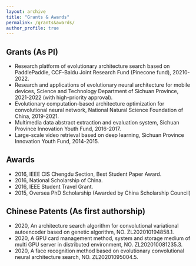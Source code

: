 ```yaml
---
layout: archive
title: "Grants & Awards"
permalink: /grants&awards/
author_profile: true
---
```


## Grants (As PI)
* Research platform of evolutionary architecture search based on PaddlePaddle, CCF-Baidu Joint Research Fund (Pinecone fund), 20210-2022.
* Research and applications of evolutionary neural architecture for mobile devices, Science and Technology Department of Sichuan Province, 2021-2022 (with high-priority approval).
* Evolutionary computation-based architecture optimization for convolutional neural network, National Natural Science Foundation of China, 2019-2021.
* Multimedia data abstract extraction and evaluation system, Sichuan Province Innovation Youth Fund, 2016-2017.
* Large-scale video retrieval based on deep learning, Sichuan Province Innovation Youth Fund, 2014-2015.

## Awards
* 2016, IEEE CIS Chengdu Section, Best Student Paper Award.
* 2016, National Scholarship of China.
* 2016, IEEE Student Travel Grant.
* 2015, Oversea PhD Scholarship (Awarded by China Scholarship Council)

## Chinese Patents (As first authorship)
* 2020, An architecture search algorithm for convolutional variational autoencoder based on genetic algorithm, NO. ZL202010194858.1.
* 2020, A GPU card management method, system and storage medium of multi GPU server in distributed environment, NO. ZL202010081235.3.
* 2020, A face recognition method based on evolutionary convolutional neural architecture search, NO. ZL20201095004.5. 
